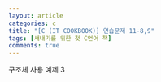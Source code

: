 ```yaml
---
layout: article
categories: c
title: "[C (IT COOKBOOK)] 연습문제 11-8,9"
tags: [새내기를 위한 첫 C언어 책]
comments: true
---
```


구조체 사용 예제 3

<script src="https://gist.github.com/junbly/b8cbe67f0ddade53a2fb90d93eb3994f.js"></script>
